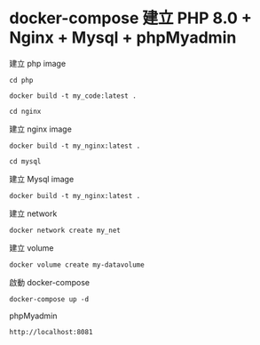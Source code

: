 # docker-compose 建立 PHP 8.0 + Nginx + Mysql + phpMyadmin
建立 php image
```
cd php
```

```
docker build -t my_code:latest .
```

```
cd nginx
```
建立 nginx image
```
docker build -t my_nginx:latest .
```

```
cd mysql
```
建立 Mysql image
```
docker build -t my_nginx:latest .
```
建立 network
```
docker network create my_net
```
建立 volume
```
docker volume create my-datavolume
```
啟動 docker-compose
```
docker-compose up -d
```

phpMyadmin
```
http://localhost:8081
```